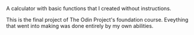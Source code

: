 A calculator with basic functions that I created without instructions.

This is the final project of The Odin Project's foundation course.
Eveything that went into making was done entirely by my own abilities.